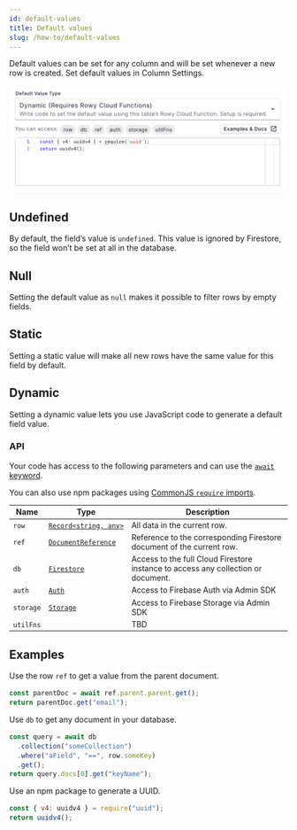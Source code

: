 ```yaml
---
id: default-values
title: Default values
slug: /how-to/default-values
---
```


Default values can be set for any column and will be set whenever a new row is
created. Set default values in Column Settings.

![default-values](./assets/default-values.png)

## Undefined

By default, the field’s value is `undefined`. This value is ignored by
Firestore, so the field won’t be set at all in the database.

## Null

Setting the default value as `null` makes it possible to filter rows by empty
fields.

## Static

Setting a static value will make all new rows have the same value for this field
by default.

## Dynamic

Setting a dynamic value lets you use JavaScript code to generate a default field
value.

### API

Your code has access to the following parameters and can use the
[`await` keyword](https://developer.mozilla.org/en-US/docs/Web/JavaScript/Reference/Operators/await).

You can also use npm packages using
[CommonJS `require` imports](https://nodejs.org/en/knowledge/getting-started/what-is-require/).

| Name      | Type                                                                                                                    | Description                                                                       |
| --------- | ----------------------------------------------------------------------------------------------------------------------- | --------------------------------------------------------------------------------- |
| `row`     | [<code>Record<string,&nbsp;any></code>](https://www.typescriptlang.org/docs/handbook/utility-types.html#recordkeystype) | All data in the current row.                                                      |
| `ref`     | [`DocumentReference`](https://firebase.google.com/docs/reference/node/firebase.firestore.DocumentReference)             | Reference to the corresponding Firestore document of the current row.             |
| `db`      | [`Firestore`](https://firebase.google.com/docs/reference/node/firebase.firestore.Firestore)                             | Access to the full Cloud Firestore instance to access any collection or document. |
| `auth`    | [`Auth`](https://firebase.google.com/docs/reference/admin/node/admin.auth.Auth-1)                                       | Access to Firebase Auth via Admin SDK                                             |
| `storage` | [`Storage`](https://firebase.google.com/docs/reference/admin/node/admin.storage.Storage-1)                              | Access to Firebase Storage via Admin SDK                                          |
| `utilFns` |                                                                                                                         | TBD                                                                               |

## Examples

Use the row `ref` to get a value from the parent document.

```javascript
const parentDoc = await ref.parent.parent.get();
return parentDoc.get("email");
```

Use `db` to get any document in your database.

```javascript
const query = await db
  .collection("someCollection")
  .where("aField", "==", row.someKey)
  .get();
return query.docs[0].get("keyName");
```

Use an npm package to generate a UUID.

```js
const { v4: uuidv4 } = require("uuid");
return uuidv4();
```
